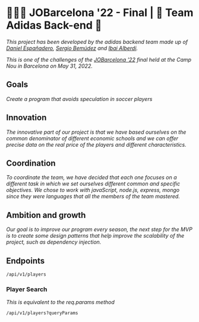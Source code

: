 # 👨🏻‍💻 JOBarcelona '22 - Final | 👟 Team Adidas Back-end 👟

_This project has been developed by the adidas backend team made up of [Daniel Españadero](https://github.com/DanielEspanadero), [Sergio Bemúdez](https://github.com/sergiogt93) and [Ibai Alberdi](https://github.com/ibaiway)._

_This is one of the challenges of the [JOBarcelona '22](https://nuwe.io/event/jobarcelona-hackathon-2022) final held at the Camp Nou in Barcelona on May 31, 2022._

## Goals

_Create a program that avoids speculation in soccer players_

## Innovation

_The innovative part of our project is that we have based ourselves on the common denominator of different economic schools and we can offer precise data on the real price of the players and different characteristics._

## Coordination
_To coordinate the team, we have decided that each one focuses on a different task in which we set ourselves different common and specific objectives. We chose to work with javaScript, node.js, express, mongo since they were languages that all the members of the team mastered._

## Ambition and growth
_Our goal is to improve our program every season, the next step for the MVP is to create some design patterns that help improve the scalability of the project, such as dependency injection._

## Endpoints

```
/api/v1/players
```
### Player Search
_This is equivalent to the req.params method_
```
/api/v1/players?queryParams
```